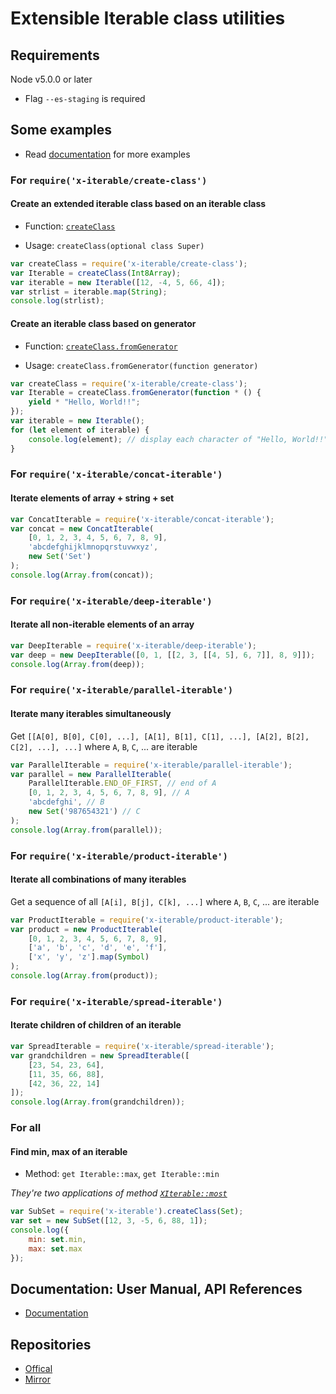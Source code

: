 
# Extensible Iterable class utilities

## Requirements

Node v5.0.0 or later
 - Flag `--es-staging` is required

## Some examples

 * Read [documentation](https://github.com/ksxnodemodules/x-iterable-documentation) for more examples

### For `require('x-iterable/create-class')`

#### Create an extended iterable class based on an iterable class

 - Function: [`createClass`](https://github.com/ksxnodemodules/x-iterable-documentation/blob/master/references/create-class/readme.md)

 - Usage: `createClass(optional class Super)`

```javascript
var createClass = require('x-iterable/create-class');
var Iterable = createClass(Int8Array);
var iterable = new Iterable([12, -4, 5, 66, 4]);
var strlist = iterable.map(String);
console.log(strlist);
```

#### Create an iterable class based on generator

 - Function: [`createClass.fromGenerator`](https://github.com/ksxnodemodules/x-iterable-documentation/blob/master/references/create-class/readme.md#function-createclassfromgenerator)

 - Usage: `createClass.fromGenerator(function generator)`

```javascript
var createClass = require('x-iterable/create-class');
var Iterable = createClass.fromGenerator(function * () {
	yield * "Hello, World!!";
});
var iterable = new Iterable();
for (let element of iterable) {
	console.log(element); // display each character of "Hello, World!!"
}
```

### For `require('x-iterable/concat-iterable')`

#### Iterate elements of array + string + set

```javascript
var ConcatIterable = require('x-iterable/concat-iterable');
var concat = new ConcatIterable(
	[0, 1, 2, 3, 4, 5, 6, 7, 8, 9],
	'abcdefghijklmnopqrstuvwxyz',
	new Set('Set')
);
console.log(Array.from(concat));
```

### For `require('x-iterable/deep-iterable')`

#### Iterate all non-iterable elements of an array

```javascript
var DeepIterable = require('x-iterable/deep-iterable');
var deep = new DeepIterable([0, 1, [[2, 3, [[4, 5], 6, 7]], 8, 9]]);
console.log(Array.from(deep));
```

### For `require('x-iterable/parallel-iterable')`

#### Iterate many iterables simultaneously

Get `[[A[0], B[0], C[0], ...], [A[1], B[1], C[1], ...], [A[2], B[2], C[2], ...], ...]` where `A`, `B`, `C`, ... are iterable

```javascript
var ParallelIterable = require('x-iterable/parallel-iterable');
var parallel = new ParallelIterable(
	ParallelIterable.END_OF_FIRST, // end of A
	[0, 1, 2, 3, 4, 5, 6, 7, 8, 9], // A
	'abcdefghi', // B
	new Set('987654321') // C
);
console.log(Array.from(parallel));
```

### For `require('x-iterable/product-iterable')`

#### Iterate all combinations of many iterables

Get a sequence of all `[A[i], B[j], C[k], ...]` where `A`, `B`, `C`, ... are iterable

```javascript
var ProductIterable = require('x-iterable/product-iterable');
var product = new ProductIterable(
	[0, 1, 2, 3, 4, 5, 6, 7, 8, 9],
	['a', 'b', 'c', 'd', 'e', 'f'],
	['x', 'y', 'z'].map(Symbol)
);
console.log(Array.from(product));
```

### For `require('x-iterable/spread-iterable')`

#### Iterate children of children of an iterable

```javascript
var SpreadIterable = require('x-iterable/spread-iterable');
var grandchildren = new SpreadIterable([
	[23, 54, 23, 64],
	[11, 35, 66, 88],
	[42, 36, 22, 14]
]);
console.log(Array.from(grandchildren));
```

### For all

#### Find min, max of an iterable

 - Method: `get Iterable::max`, `get Iterable::min`

*They're two applications of method [`XIterable::most`](https://github.com/ksxnodemodules/x-iterable-documentation/blob/master/references/create-class/x-iterable.md#method-most)*

```javascript
var SubSet = require('x-iterable').createClass(Set);
var set = new SubSet([12, 3, -5, 6, 88, 1]);
console.log({
	min: set.min,
	max: set.max
});
```

## Documentation: User Manual, API References
 - [Documentation](https://github.com/ksxnodemodules/x-iterable-documentation)

## Repositories

 - [Offical](https://github.com/ksxnodemodules/x-iterable.git)
 - [Mirror](https://khai96_@bitbucket.org/khai96_/x-iterable.git)
